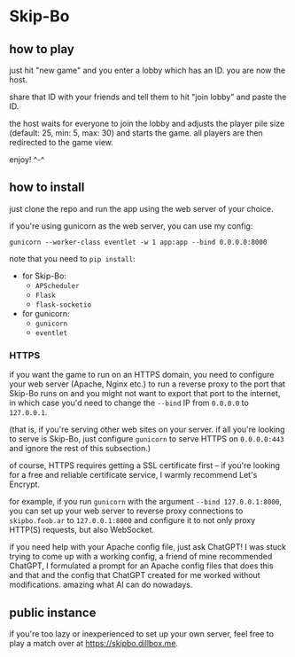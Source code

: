 # Skip-Bo

## how to play

just hit "new game" and you enter a lobby which has an ID. you are now the host.

share that ID with your friends and tell them to hit "join lobby" and paste the ID.

the host waits for everyone to join the lobby and adjusts the player pile size (default: 25, min: 5, max: 30) and starts the game. all players are then redirected to the game view.

enjoy! ^-^

## how to install

just clone the repo and run the app using the web server of your choice.

if you're using gunicorn as the web server, you can use my config:

    gunicorn --worker-class eventlet -w 1 app:app --bind 0.0.0.0:8000

note that you need to `pip install`:
* for Skip-Bo:
  * `APScheduler`
  * `Flask`
  * `flask-socketio`
* for gunicorn:
  * `gunicorn`
  * `eventlet`

### HTTPS

if you want the game to run on an HTTPS domain, you need to configure your web server (Apache, Nginx etc.) to run a reverse proxy to the port that Skip-Bo runs on and you might not want to export that port to the internet, in which case you'd need to change the `--bind` IP from `0.0.0.0` to `127.0.0.1`.

(that is, if you're serving other web sites on your server. if all you're looking to serve is Skip-Bo, just configure `gunicorn` to serve HTTPS on `0.0.0.0:443` and ignore the rest of this subsection.)

of course, HTTPS requires getting a SSL certificate first – if you're looking for a free and reliable certificate service, I warmly recommend Let's Encrypt.

for example, if you run `gunicorn` with the argument `--bind 127.0.0.1:8000`, you can set up your web server to reverse proxy connections to `skipbo.foob.ar` to `127.0.0.1:8000` and configure it to not only proxy HTTP(S) requests, but also WebSocket.

if you need help with your Apache config file, just ask ChatGPT! I was stuck trying to come up with a working config, a friend of mine recommended ChatGPT, I formulated a prompt for an Apache config files that does this and that and the config that ChatGPT created for me worked without modifications. amazing what AI can do nowadays.

## public instance

if you're too lazy or inexperienced to set up your own server, feel free to play a match over at https://skipbo.dillbox.me.
